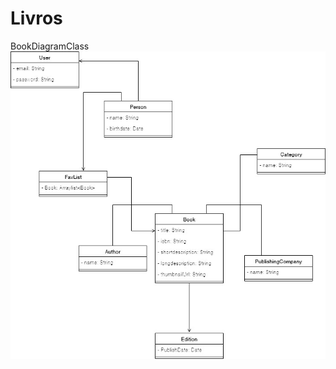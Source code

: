 # Livros
BookDiagramClass
<br>
![BookDiagramClass](https://github.com/Kimbellyf/Livros/blob/master/bookclassdiagram.jpg)
<br>
